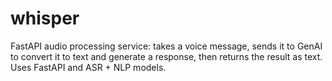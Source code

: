 # whisper
FastAPI audio processing service: takes a voice message, sends it to GenAI to convert it to text and generate a response, then returns the result as text. Uses FastAPI and ASR + NLP models.
